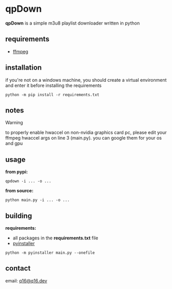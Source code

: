 # qpDown
**qpDown** is a simple m3u8 playlist downloader written in python
## requirements
- [ffmpeg](https://www.ffmpeg.org/download.html)
## installation
if you're not on a windows machine, you should create a virtual environment and enter it before installing the requirements
```
python -m pip install -r requirements.txt
```
## notes
> [!WARNING]
> to properly enable hwaccel on non-nvidia graphics card pc, please edit your ffmpeg hwaccel args on line 3 (main.py). you can google them for your os and gpu
## usage
**from pypi:**
```
qpdown -i ... -o ...
```
**from source:**
```
python main.py -i ... -o ...
```
## building
**requirements:**
- all packages in the **requirements.txt** file
- [pyinstaller](https://pypi.org/project/pyinstaller/)
```
python -m pyinstaller main.py --onefile
```
## contact
email: [q16@q16.dev](mailto://q16@q16.dev)
